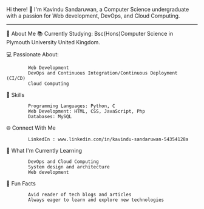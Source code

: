 Hi there! 👋
I'm Kavindu Sandaruwan, a Computer Science undergraduate with a passion for Web development, DevOps, and Cloud Computing.
_____________________________________________________________________________________________________________________________________

🌟 About Me
   📚 Currently Studying: Bsc(Hons)Computer Science in Plymouth University United Kingdom.
   
   💻 Passionate About:
            
            Web Development
            DevOps and Continuous Integration/Continuous Deployment (CI/CD)
            Cloud Computing

   🚀 Skills
            
            Programming Languages: Python, C
            Web Development: HTML, CSS, JavaScript, Php
            Databases: MySQL
         
   🌐 Connect With Me
           
            LinkedIn : www.linkedin.com/in/kavindu-sandaruwan-54354128a


   🌱 What I'm Currently Learning
            
            DevOps and Cloud Computing
            System design and architecture
            Web development


   🎉 Fun Facts
            
            Avid reader of tech blogs and articles
            Always eager to learn and explore new technologies
